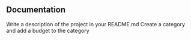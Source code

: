 ## Documentation
Write a description of the project in your README.md
Create a category and add a budget to the category
